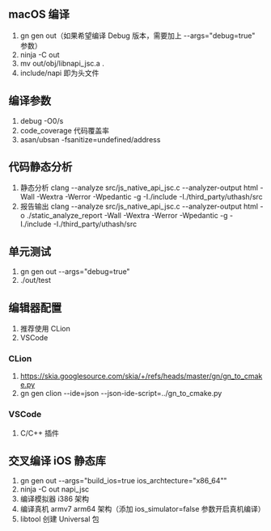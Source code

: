 ## macOS 编译
1. gn gen out（如果希望编译 Debug 版本，需要加上 --args="debug=true" 参数）
2. ninja -C out
3. mv out/obj/libnapi_jsc.a .
4. include/napi 即为头文件

## 编译参数
1. debug -O0/s
2. code_coverage 代码覆盖率
3. asan/ubsan -fsanitize=undefined/address

## 代码静态分析
1. 静态分析 clang --analyze src/js_native_api_jsc.c --analyzer-output html -Wall -Wextra -Werror -Wpedantic -g -I./include -I./third_party/uthash/src
2. 报告输出 clang --analyze src/js_native_api_jsc.c --analyzer-output html -o ./static_analyze_report -Wall -Wextra -Werror -Wpedantic -g -I./include -I./third_party/uthash/src

## 单元测试
1. gn gen out --args="debug=true"
2. ./out/test

## 编辑器配置
1. 推荐使用 CLion
2. VSCode

### CLion
1. https://skia.googlesource.com/skia/+/refs/heads/master/gn/gn_to_cmake.py
2. gn gen clion --ide=json --json-ide-script=../gn_to_cmake.py

### VSCode
1. C/C++ 插件

## 交叉编译 iOS 静态库
1. gn gen out --args="build_ios=true ios_archtecture=\"x86_64\""
2. ninja -C out napi_jsc
3. 编译模拟器 i386 架构
4. 编译真机 armv7 arm64 架构（添加 ios_simulator=false 参数开启真机编译）
5. libtool 创建 Universal 包